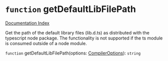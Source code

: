 # `function` getDefaultLibFilePath

[Documentation Index](../README.md)

Get the path of the default library files (lib.d.ts) as distributed with the typescript
node package.
The functionality is not supported if the ts module is consumed outside of a node module.

`function` getDefaultLibFilePath(options: [CompilerOptions](../interface.CompilerOptions/README.md)): `string`